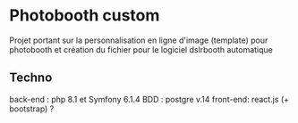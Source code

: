 # Photobooth custom
Projet portant sur la personnalisation en ligne d'image (template) pour photobooth et création du fichier pour le logiciel dslrbooth automatique
## Techno
back-end : php 8.1 et Symfony 6.1.4
BDD : postgre v.14
front-end: react.js (+ bootstrap) ?